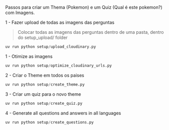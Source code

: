 Passos para criar um Thema (Pokemon) e um Quiz (Qual é este pokemon?) com Imagens.





1 - Fazer upload de todas as imagens das perguntas
>Colocar todas as imagens das perguntas dentro de uma pasta, dentro do setup_upload/ folder
```python 
uv run python setup/upload_cloudinary.py
```

1 - Otimize as imagens
```python
uv run python setup/optimize_cloudinary_urls.py
```

2 - Criar o Theme em todos os paises
```python
uv run python setup/create_theme.py
```

3 - Criar um quiz para o novo theme
```python
uv run python setup/create_quiz.py
```

4 - Generate all questions and answers in all languages
```python
uv run python setup/create_questions.py
